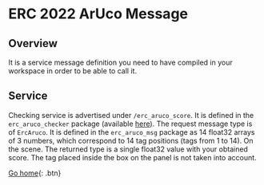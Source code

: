 # ERC 2022 ArUco Message 

## Overview
It is a service message definition you need to have compiled in your workspace in order to be able to call it. 

## Service
Checking service is advertised under `/erc_aruco_score`. It is defined in the `erc_aruco_checker` package (available [here](https://github.com/filesmuggler/erc_aruco_checker)). The request message type is of `ErcAruco`.
It is defined in the `erc_aruco_msg` package as 14 float32 arrays of 3 numbers, which correspond to 14 tag positions (tags from 1 to 14). On the scene. The returned type is a single float32 value with your obtained score. The tag placed inside the box on the panel is not taken into account.


[Go home](http://www.filesmuggler.github.io){: .btn}
